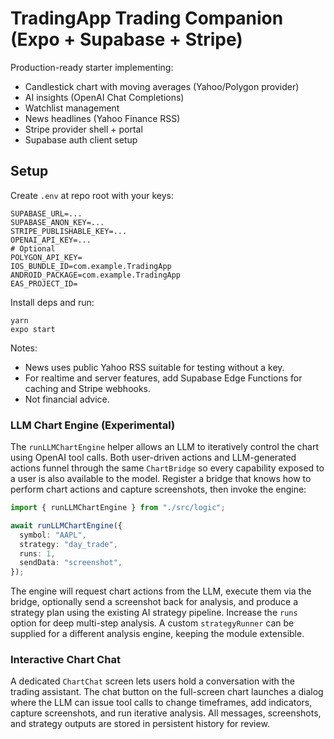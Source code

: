 # TradingApp Trading Companion (Expo + Supabase + Stripe)

Production-ready starter implementing:

- Candlestick chart with moving averages (Yahoo/Polygon provider)
- AI insights (OpenAI Chat Completions)
- Watchlist management
- News headlines (Yahoo Finance RSS)
- Stripe provider shell + portal
- Supabase auth client setup

## Setup

Create `.env` at repo root with your keys:

```
SUPABASE_URL=...
SUPABASE_ANON_KEY=...
STRIPE_PUBLISHABLE_KEY=...
OPENAI_API_KEY=...
# Optional
POLYGON_API_KEY=
IOS_BUNDLE_ID=com.example.TradingApp
ANDROID_PACKAGE=com.example.TradingApp
EAS_PROJECT_ID=
```

Install deps and run:

```
yarn
expo start
```

Notes:

- News uses public Yahoo RSS suitable for testing without a key.
- For realtime and server features, add Supabase Edge Functions for caching and Stripe webhooks.
- Not financial advice.

### LLM Chart Engine (Experimental)

The `runLLMChartEngine` helper allows an LLM to iteratively control the chart using
OpenAI tool calls. Both user-driven actions and LLM-generated actions funnel
through the same `ChartBridge` so every capability exposed to a user is also
available to the model. Register a bridge that knows how to perform chart
actions and capture screenshots, then invoke the engine:

```ts
import { runLLMChartEngine } from "./src/logic";

await runLLMChartEngine({
  symbol: "AAPL",
  strategy: "day_trade",
  runs: 1,
  sendData: "screenshot",
});
```

The engine will request chart actions from the LLM, execute them via the
bridge, optionally send a screenshot back for analysis, and produce a strategy
plan using the existing AI strategy pipeline. Increase the `runs` option for
deep multi-step analysis. A custom `strategyRunner` can be supplied for a
different analysis engine, keeping the module extensible.

### Interactive Chart Chat

A dedicated `ChartChat` screen lets users hold a conversation with the trading
assistant. The chat button on the full-screen chart launches a dialog where the
LLM can issue tool calls to change timeframes, add indicators, capture
screenshots, and run iterative analysis. All messages, screenshots, and
strategy outputs are stored in persistent history for review.
